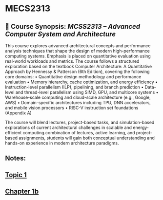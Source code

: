 # MECS2313
## 📘 Course Synopsis: *MCSS2313 – Advanced Computer System and Architecture*

This course explores advanced architectural concepts and performance analysis techniques that shape the design of modern high-performance computing systems. Emphasis is placed on quantitative evaluation using real-world workloads and metrics. The course follows a structured exploration based on the textbook Computer Architecture: A Quantitative Approach by Hennessy & Patterson (6th Edition), covering the following core domains:
	•	Quantitative design methodology and performance evaluation
	•	Memory hierarchy, cache optimization, and energy efficiency
	•	Instruction-level parallelism (ILP), pipelining, and branch prediction
	•	Data-level and thread-level parallelism using SIMD, GPU, and multicore systems
	•	Warehouse-scale computing and cloud-scale architecture (e.g., Google, AWS)
	•	Domain-specific architectures including TPU, DNN accelerators, and mobile vision processors
	•	RISC-V instruction set foundations (Appendix A)

The course will blend lectures, project-based tasks, and simulation-based explorations of current architectural challenges in scalable and energy-efficient computing.combination of lectures, active learning, and project-based assignments, students will gain both conceptual understanding and hands-on experience in modern architecture paradigms.

## Notes: 
## [Topic 1](lect1.md)
## [Chapter 1b](benchmarks.md)
